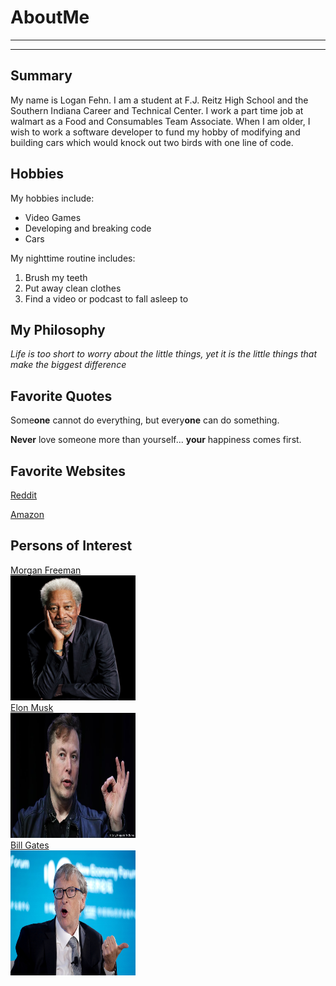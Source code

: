 # AboutMe
---
---
## Summary

My name is Logan Fehn. I am a student at F.J. Reitz High School and the Southern Indiana Career and Technical Center. I work a part time job at walmart as a Food and Consumables Team Associate. When I am older, I wish to work a software developer to fund my hobby of modifying and building cars which would knock out two birds with one line of code.

[1]:https://en.wikipedia.org/wiki/Morgan_Freeman
[2]:https://en.wikipedia.org/wiki/Elon_Musk
[3]:https://en.wikipedia.org/wiki/Bill_Gates

Hobbies
-

My hobbies include:

- Video Games
- Developing and breaking code
- Cars

My nighttime routine includes:

1. Brush my teeth
2. Put away clean clothes
3. Find a video or podcast to fall asleep to

## My Philosophy

*Life is too short to worry about the little things, yet it is the little things that make the biggest difference*

## Favorite Quotes

Some**one** cannot do everything, but every**one** can do something.

**Never** love someone more than yourself... **your** happiness comes first.

## Favorite Websites

[Reddit](reddit.com)

[Amazon](amazon.com)

## Persons of Interest

[Morgan Freeman][1]<br>
<kbd><img src="https://github.com/loganhue52/AboutMe/blob/main/img/morgan.jpg" width="200px" height="200px"></kbd><br>
[Elon Musk][2]<br>
<kbd><img src="https://github.com/loganhue52/AboutMe/blob/main/img/elon.jpg" width="200px" height="200px"></kbd><br>
[Bill Gates][3]<br>
<kbd><img src="https://github.com/loganhue52/AboutMe/blob/main/img/bill.jpeg" width="200px" height="200px"></kbd><br>


